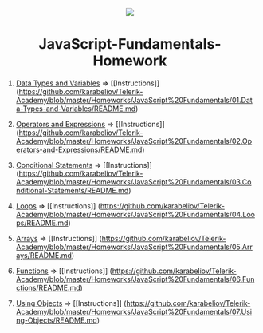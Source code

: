 <p align="center"><a href="http://academy.telerik.com/"><img src="https://github.com/karabeliov/Telerik-Academy/blob/master/Homeworks/C%231/07.Exam-preparation/Telerik.png" /></a></p>

<h1 align="center">JavaScript-Fundamentals-Homework</h1>

01. [Data Types and Variables](https://github.com/karabeliov/Telerik-Academy/tree/master/Homeworks/JavaScript%20Fundamentals/01.Data-Types-and-Variables)     => [[Instructions]] (https://github.com/karabeliov/Telerik-Academy/blob/master/Homeworks/JavaScript%20Fundamentals/01.Data-Types-and-Variables/README.md)

02. [Operators and Expressions](https://github.com/karabeliov/Telerik-Academy/tree/master/Homeworks/JavaScript%20Fundamentals/02.Operators-and-Expressions)     => [[Instructions]] (https://github.com/karabeliov/Telerik-Academy/blob/master/Homeworks/JavaScript%20Fundamentals/02.Operators-and-Expressions/README.md)

03. [Conditional Statements](https://github.com/karabeliov/Telerik-Academy/tree/master/Homeworks/JavaScript%20Fundamentals/03.Conditional-Statements)     => [[Instructions]] (https://github.com/karabeliov/Telerik-Academy/blob/master/Homeworks/JavaScript%20Fundamentals/03.Conditional-Statements/README.md)

04. [Loops](https://github.com/karabeliov/Telerik-Academy/tree/master/Homeworks/JavaScript%20Fundamentals/04.Loops)     => [[Instructions]] (https://github.com/karabeliov/Telerik-Academy/blob/master/Homeworks/JavaScript%20Fundamentals/04.Loops/README.md)

05. [Arrays](https://github.com/karabeliov/Telerik-Academy/tree/master/Homeworks/JavaScript%20Fundamentals/05.Arrays)     => [[Instructions]] (https://github.com/karabeliov/Telerik-Academy/blob/master/Homeworks/JavaScript%20Fundamentals/05.Arrays/README.md)

06. [Functions](https://github.com/karabeliov/Telerik-Academy/tree/master/Homeworks/JavaScript%20Fundamentals/06.Functions)     => [[Instructions]] (https://github.com/karabeliov/Telerik-Academy/blob/master/Homeworks/JavaScript%20Fundamentals/06.Functions/README.md)

07. [Using Objects](https://github.com/karabeliov/Telerik-Academy/tree/master/Homeworks/JavaScript%20Fundamentals/07.Using-Objects)     => [[Instructions]] (https://github.com/karabeliov/Telerik-Academy/blob/master/Homeworks/JavaScript%20Fundamentals/07.Using-Objects/README.md)
